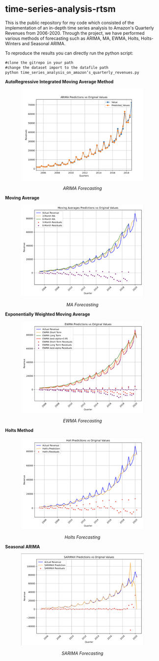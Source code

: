 # time-series-analysis-rtsm
This is the public repository for my code which consisted of the implementation of an in-depth time series analysis to Amazon's Quarterly Revenues from 2006-2020. Through the project, we have performed various methods of forecasting such as ARIMA, MA, EWMA, Holts, Holts-Winters and Seasonal ARIMA. 

To reproduce the results you can directly run the python script:

```
#clone the gitrepo in your path
#change the dataset import to the datafile path
python time_series_analysis_on_amazon’s_quarterly_revenues.py
```

**AutoRegressive Integrated Moving Average Method**
<p align="center">
<img width="400" alt="img1" src="https://github.com/vedantpalit/time-series-analysis-rtsm/blob/main/images/img1.png" >
</p>
<p align="center">
<i>ARIMA Forecasting</i>
</p>

**Moving Average**
<p align="center">
<img width="400" alt="img5" src="https://github.com/vedantpalit/time-series-analysis-rtsm/blob/main/images/img5.png" >
</p>
<p align="center">
<i>MA Forecasting</i>
</p>

**Exponentially Weighted Moving Average**
<p align="center">
<img width="400" alt="img4" src="https://github.com/vedantpalit/time-series-analysis-rtsm/blob/main/images/img4.png" >
</p>
<p align="center">
<i>EWMA Forecasting</i>
</p>

**Holts Method**
<p align="center">
<img width="400" alt="img3" src="https://github.com/vedantpalit/time-series-analysis-rtsm/blob/main/images/img3.png" >
</p>
<p align="center">
<i>Holts Forecasting</i>
</p>

**Seasonal ARIMA**
<p align="center">
<img width="400" alt="img2" src="https://github.com/vedantpalit/time-series-analysis-rtsm/blob/main/images/img2.png" >
</p>
<p align="center">
<i>SARIMA Forecasting</i>
</p>

